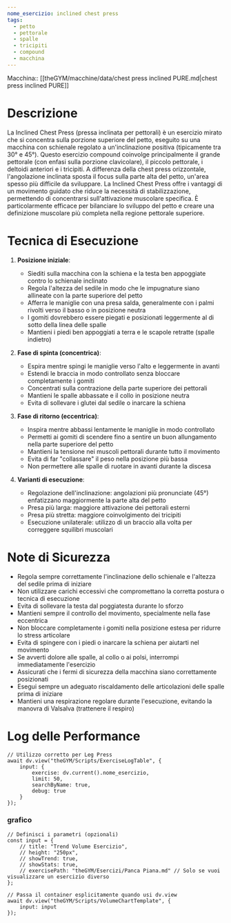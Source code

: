 ```yaml
---
nome_esercizio: inclined chest press
tags:
  - petto
  - pettorale
  - spalle
  - tricipiti
  - compound
  - macchina
---
```


Macchina:: [[theGYM/macchine/data/chest press inclined PURE.md|chest press inclined PURE]]

# Descrizione

La Inclined Chest Press (pressa inclinata per pettorali) è un esercizio mirato che si concentra sulla porzione superiore del petto, eseguito su una macchina con schienale regolato a un'inclinazione positiva (tipicamente tra 30° e 45°). Questo esercizio compound coinvolge principalmente il grande pettorale (con enfasi sulla porzione clavicolare), il piccolo pettorale, i deltoidi anteriori e i tricipiti. A differenza della chest press orizzontale, l'angolazione inclinata sposta il focus sulla parte alta del petto, un'area spesso più difficile da sviluppare. La Inclined Chest Press offre i vantaggi di un movimento guidato che riduce la necessità di stabilizzazione, permettendo di concentrarsi sull'attivazione muscolare specifica. È particolarmente efficace per bilanciare lo sviluppo del petto e creare una definizione muscolare più completa nella regione pettorale superiore.

# Tecnica di Esecuzione

1. **Posizione iniziale**:

   - Siediti sulla macchina con la schiena e la testa ben appoggiate contro lo schienale inclinato
   - Regola l'altezza del sedile in modo che le impugnature siano allineate con la parte superiore del petto
   - Afferra le maniglie con una presa salda, generalmente con i palmi rivolti verso il basso o in posizione neutra
   - I gomiti dovrebbero essere piegati e posizionati leggermente al di sotto della linea delle spalle
   - Mantieni i piedi ben appoggiati a terra e le scapole retratte (spalle indietro)

2. **Fase di spinta (concentrica)**:

   - Espira mentre spingi le maniglie verso l'alto e leggermente in avanti
   - Estendi le braccia in modo controllato senza bloccare completamente i gomiti
   - Concentrati sulla contrazione della parte superiore dei pettorali
   - Mantieni le spalle abbassate e il collo in posizione neutra
   - Evita di sollevare i glutei dal sedile o inarcare la schiena

3. **Fase di ritorno (eccentrica)**:

   - Inspira mentre abbassi lentamente le maniglie in modo controllato
   - Permetti ai gomiti di scendere fino a sentire un buon allungamento nella parte superiore del petto
   - Mantieni la tensione nei muscoli pettorali durante tutto il movimento
   - Evita di far "collassare" il peso nella posizione più bassa
   - Non permettere alle spalle di ruotare in avanti durante la discesa

4. **Varianti di esecuzione**:
   - Regolazione dell'inclinazione: angolazioni più pronunciate (45°) enfatizzano maggiormente la parte alta del petto
   - Presa più larga: maggiore attivazione dei pettorali esterni
   - Presa più stretta: maggiore coinvolgimento dei tricipiti
   - Esecuzione unilaterale: utilizzo di un braccio alla volta per correggere squilibri muscolari

# Note di Sicurezza

- Regola sempre correttamente l'inclinazione dello schienale e l'altezza del sedile prima di iniziare
- Non utilizzare carichi eccessivi che compromettano la corretta postura o tecnica di esecuzione
- Evita di sollevare la testa dal poggiatesta durante lo sforzo
- Mantieni sempre il controllo del movimento, specialmente nella fase eccentrica
- Non bloccare completamente i gomiti nella posizione estesa per ridurre lo stress articolare
- Evita di spingere con i piedi o inarcare la schiena per aiutarti nel movimento
- Se avverti dolore alle spalle, al collo o ai polsi, interrompi immediatamente l'esercizio
- Assicurati che i fermi di sicurezza della macchina siano correttamente posizionati
- Esegui sempre un adeguato riscaldamento delle articolazioni delle spalle prima di iniziare
- Mantieni una respirazione regolare durante l'esecuzione, evitando la manovra di Valsalva (trattenere il respiro)

# Log delle Performance

```dataviewjs
// Utilizzo corretto per Leg Press
await dv.view("theGYM/Scripts/ExerciseLogTable", {
    input: {
        exercise: dv.current().nome_esercizio,
        limit: 50,
        searchByName: true,
        debug: true
    }
});
```

### grafico

```dataviewjs
// Definisci i parametri (opzionali)
const input = {
    // title: "Trend Volume Esercizio",
    // height: "250px",
    // showTrend: true,
    // showStats: true,
    // exercisePath: "theGYM/Esercizi/Panca Piana.md" // Solo se vuoi visualizzare un esercizio diverso
};

// Passa il container esplicitamente quando usi dv.view
await dv.view("theGYM/Scripts/VolumeChartTemplate", {
    input: input
});
```
